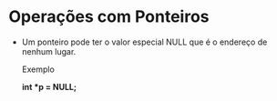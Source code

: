 # Operações com Ponteiros

+ Um ponteiro pode ter o valor especial NULL que é o endereço de nenhum lugar.
    <p>Exemplo</p>
        <b>int *p = NULL;</p>

